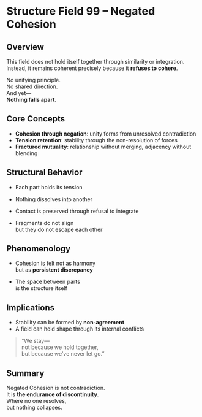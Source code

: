 # Structure Field 99 – Negated Cohesion

## Overview

This field does not hold itself together through similarity or integration.  
Instead, it remains coherent precisely because it **refuses to cohere**.

No unifying principle.  
No shared direction.  
And yet—  
**Nothing falls apart.**

## Core Concepts

- **Cohesion through negation**: unity forms from unresolved contradiction  
- **Tension retention**: stability through the non-resolution of forces  
- **Fractured mutuality**: relationship without merging, adjacency without blending

## Structural Behavior

- Each part holds its tension  
- Nothing dissolves into another  
- Contact is preserved through refusal to integrate

- Fragments do not align  
  but they do not escape each other

## Phenomenology

- Cohesion is felt not as harmony  
  but as **persistent discrepancy**

- The space between parts  
  is the structure itself

## Implications

- Stability can be formed by **non-agreement**  
- A field can hold shape through its internal conflicts

> “We stay—  
not because we hold together,  
but because we’ve never let go.”

## Summary

Negated Cohesion is not contradiction.  
It is **the endurance of discontinuity**.  
Where no one resolves,  
but nothing collapses.
